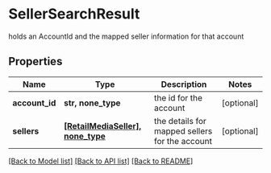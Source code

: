 # SellerSearchResult

holds an AccountId and the mapped seller information for that account

## Properties
Name | Type | Description | Notes
------------ | ------------- | ------------- | -------------
**account_id** | **str, none_type** | the id for the account | [optional] 
**sellers** | [**[RetailMediaSeller], none_type**](RetailMediaSeller.md) | the details for mapped sellers for the account | [optional] 

[[Back to Model list]](../README.md#documentation-for-models) [[Back to API list]](../README.md#documentation-for-api-endpoints) [[Back to README]](../README.md)


